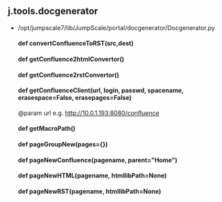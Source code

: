 ## j.tools.docgenerator

- /opt/jumpscale7/lib/JumpScale/portal/docgenerator/Docgenerator.py

    #### def convertConfluenceToRST(src,dest) 
    #### def getConfluence2htmlConvertor() 
    #### def getConfluence2rstConvertor() 
    #### def getConfluenceClient(url, login, passwd, spacename, erasespace=False, erasepages=False) 
    
    @param url e.g. http://10.0.1.193:8080/confluence
    #### def getMacroPath() 
    #### def pageGroupNew(pages=\{\}) 
    #### def pageNewConfluence(pagename, parent="Home") 
    #### def pageNewHTML(pagename, htmllibPath=None) 
    #### def pageNewRST(pagename, htmllibPath=None) 
